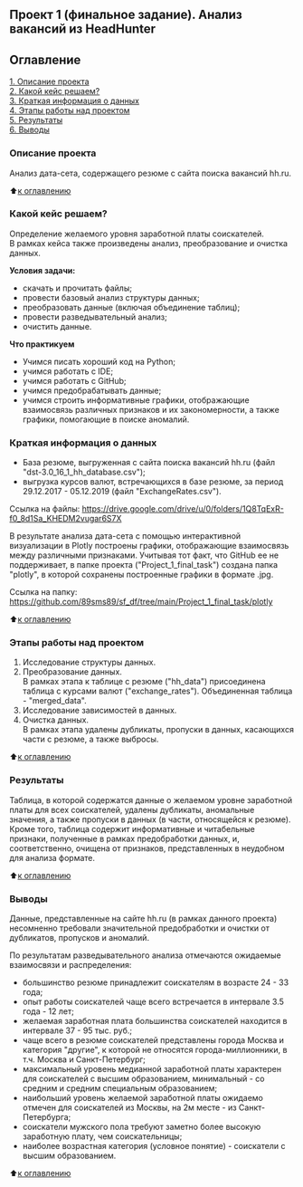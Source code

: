 ## Проект 1 (финальное задание). Анализ вакансий из HeadHunter 

## Оглавление
[1. Описание проекта](https://github.com/89sms89/sf_df/blob/main/Project_1_final_task/README.md#%D0%BE%D0%BF%D0%B8%D1%81%D0%B0%D0%BD%D0%B8%D0%B5-%D0%BF%D1%80%D0%BE%D0%B5%D0%BA%D1%82%D0%B0)  
[2. Какой кейс решаем?](https://github.com/89sms89/sf_df/blob/main/Project_1_final_task/README.md#%D0%BA%D0%B0%D0%BA%D0%BE%D0%B9-%D0%BA%D0%B5%D0%B9%D1%81-%D1%80%D0%B5%D1%88%D0%B0%D0%B5%D0%BC)  
[3. Краткая информация о данных](https://github.com/89sms89/sf_df/blob/main/Project_1_final_task/README.md#%D0%BA%D1%80%D0%B0%D1%82%D0%BA%D0%B0%D1%8F-%D0%B8%D0%BD%D1%84%D0%BE%D1%80%D0%BC%D0%B0%D1%86%D0%B8%D1%8F-%D0%BE-%D0%B4%D0%B0%D0%BD%D0%BD%D1%8B%D1%85)  
[4. Этапы работы над проектом](https://github.com/89sms89/sf_df/blob/main/Project_1_final_task/README.md#%D1%8D%D1%82%D0%B0%D0%BF%D1%8B-%D1%80%D0%B0%D0%B1%D0%BE%D1%82%D1%8B-%D0%BD%D0%B0%D0%B4-%D0%BF%D1%80%D0%BE%D0%B5%D0%BA%D1%82%D0%BE%D0%BC)  
[5. Результаты](https://github.com/89sms89/sf_df/blob/main/Project_1_final_task/README.md#%D1%80%D0%B5%D0%B7%D1%83%D0%BB%D1%8C%D1%82%D0%B0%D1%82%D1%8B)  
[6. Выводы](https://github.com/89sms89/sf_df/blob/main/Project_1_final_task/README.md#%D0%B2%D1%8B%D0%B2%D0%BE%D0%B4%D1%8B)

### Описание проекта
Анализ дата-сета, содержащего резюме с сайта поиска вакансий hh.ru.

:arrow_up:[к оглавлению](https://github.com/89sms89/sf_df/blob/main/Project_1_final_task/README.md#%D0%BE%D0%B3%D0%BB%D0%B0%D0%B2%D0%BB%D0%B5%D0%BD%D0%B8%D0%B5)


### Какой кейс решаем?
Определение желаемого уровня заработной платы соискателей.    
В рамках кейса также произведены анализ, преобразование и очистка данных.

**Условия задачи:**
- скачать и прочитать файлы;
- провести базовый анализ структуры данных;
- преобразовать данные (включая объединение таблиц);
- провести разведывательный анализ;
- очистить данные.

**Что практикуем**  
- Учимся писать хороший код на Python;
- учимся работать с IDE;
- учимся работать с GitHub;
- учимся предобрабатывать данные;
- учимся строить информативные графики, отображающие взаимосвязь различных признаков и их закономерности, а также графики, помогающие в поиске аномалий.


### Краткая информация о данных
- База резюме, выгруженная с сайта поиска вакансий hh.ru (файл "dst-3.0_16_1_hh_database.csv");
- выгрузка курсов валют, встречающихся в базе резюме, за период 29.12.2017 - 05.12.2019 (файл "ExchangeRates.csv").
    
Ссылка на файлы: https://drive.google.com/drive/u/0/folders/1Q8TqExR-f0_8d1Sa_KHEDM2vugar6S7X    

В результате анализа дата-сета с помощью интерактивной визуализации в Plotly построены графики, отображающие взаимосвязь между различными признаками. Учитывая тот факт, что GitHub ее не поддерживает, в папке проекта ("Project_1_final_task") создана папка "plotly", в которой сохранены построенные графики в формате .jpg.

Ссылка на папку: https://github.com/89sms89/sf_df/tree/main/Project_1_final_task/plotly

:arrow_up:[к оглавлению](https://github.com/89sms89/sf_df/blob/main/Project_1_final_task/README.md#%D0%BE%D0%B3%D0%BB%D0%B0%D0%B2%D0%BB%D0%B5%D0%BD%D0%B8%D0%B5)


### Этапы работы над проектом
1. Исследование структуры данных.
2. Преобразование данных.    
В рамках этапа к таблице с резюме ("hh_data") присоединена таблица с курсами валют ("exchange_rates"). Объединенная таблица - "merged_data".    
3. Исследование зависимостей в данных.
4. Очистка данных.    
В рамках этапа удалены дубликаты, пропуски в данных, касающихся части с резюме, а также выбросы.

:arrow_up:[к оглавлению](https://github.com/89sms89/sf_df/blob/main/Project_1_final_task/README.md#%D0%BE%D0%B3%D0%BB%D0%B0%D0%B2%D0%BB%D0%B5%D0%BD%D0%B8%D0%B5)


### Результаты
Таблица, в которой содержатся данные о желаемом уровне заработной платы для всех соискателей, удалены дубликаты, аномальные значения, а также пропуски в данных (в части, относящейся к резюме).    
Кроме того, таблица содержит информативные и читабельные признаки, полученные в рамках предобработки данных, и, соответственно, очищена от признаков, представленных в неудобном для анализа формате.

:arrow_up:[к оглавлению](https://github.com/89sms89/sf_df/blob/main/Project_1_final_task/README.md#%D0%BE%D0%B3%D0%BB%D0%B0%D0%B2%D0%BB%D0%B5%D0%BD%D0%B8%D0%B5)


### Выводы
Данные, представленные на сайте hh.ru (в рамках данного проекта) несомненно требовали значительной предобработки и очистки от дубликатов, пропусков и аномалий.

По результатам разведывательного анализа отмечаются ожидаемые взаимосвязи и распределения:
- большинство резюме принадлежит соискателям в возрасте 24 - 33 года;
- опыт работы соискателей чаще всего встречается в интервале 3.5 года - 12 лет;
- желаемая заработная плата большинства соискателей находится в интервале 37 - 95 тыс. руб.;
- чаще всего в резюме соискателей представлены города Москва и категория "другие", к которой не относятся города-миллионники, в т.ч. Москва и Санкт-Петербург;
- максимальный уровень медианной заработной платы характерен для соискателей с высшим образованием, минимальный - со средним и средним специальным образованием;
- наибольший уровень желаемой заработной платы ожидаемо отмечен для соискателей из Москвы, на 2м месте - из Санкт-Петербурга;
- соискатели мужского пола требуют заметно более высокую заработную плату, чем соискательницы;
- наиболее возрастная категория (условное понятие) - соискатели с высшим образованием.

:arrow_up:[к оглавлению](https://github.com/89sms89/sf_df/blob/main/Project_1_final_task/README.md#%D0%BE%D0%B3%D0%BB%D0%B0%D0%B2%D0%BB%D0%B5%D0%BD%D0%B8%D0%B5)
